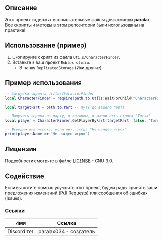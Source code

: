 ## Описание

Этот проект содержит вспомогательные файлы для команды **paralax**.
Все скрипты и методы в этом репозитории были использованы на практике!

## Использование (пример)

1. Скопируйте скрипт из файла `Utils/CharacterFinder`.
2. Вставьте в ваш проект `Roblox studio`.
   - В папку `ReplicatedStorage` (Или другие)

## Пример использования

```lua
-- Загрузка скрипта Utils/CharacterFinder
local CharacterFinder = require(path.to.Utils:WaitForChild("CharacterFinder"))

local targetPart = path.to.Part -- путь до вашего парта

-- Получить игрока по парту, в котором, в имени есть строка "Torso"
local player = CharacterFinder.GetPlayerByPart(targetPart, false, "Torso")

-- Выводим имя игрока, если нет, тогда "Не найден игрок"
print(player.Name or "Не найден игрок")
```

## Лицензия

Подробности смотрите в файле [LICENSE](LICENSE) - GNU 3.0.

## Содействие

Если вы хотите помочь улучшить этот проект, будем рады принять ваши предложения изменений (Pull Requests) или сообщения об ошибках (Issues).

### Ссылки
| Имя         | Ссылка                      |
| ----------- | --------------------------- |
| Discord тег | paralax034 - создатель      |
